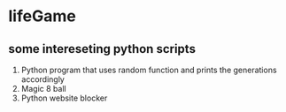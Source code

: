 # lifeGame
## some intereseting python scripts
1. Python program that uses random function and prints the generations accordingly
2. Magic 8 ball
3. Python website blocker

